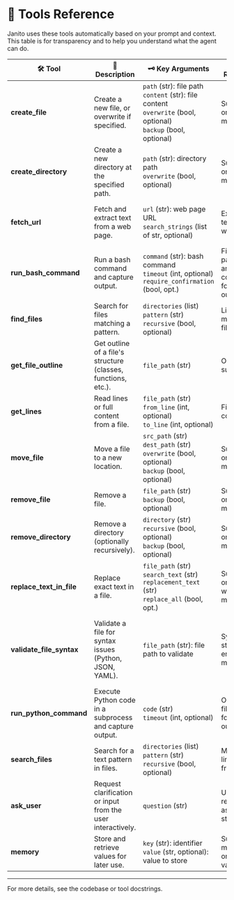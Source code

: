 # 🧰 Tools Reference

Janito uses these tools automatically based on your prompt and context. This table is for transparency and to help you understand what the agent can do.

| 🛠️ Tool              | 📝 Description                                                  | 🗝️ Key Arguments                                                                                       | 🔁 Returns                                  | 🗒️ Notes                                                                                   |
|-----------------------|------------------------------------------------------------------|-----------------------------------------------------------------------------------------------------|------------------------------------------|-----------------------------------------------------------------------------------------|
| **create_file**       | Create a new file, or overwrite if specified.                   | `path` (str): file path<br>`content` (str): file content<br>`overwrite` (bool, optional)<br>`backup` (bool, optional) | Success or error message                  | If `overwrite=True`, updates file if it exists. Can create backup before overwriting.   |
| **create_directory**  | Create a new directory at the specified path.                    | `path` (str): directory path<br>`overwrite` (bool, optional)                                       | Success or error message                  | Fails if directory exists unless overwrite is True.                                      |
| **fetch_url**         | Fetch and extract text from a web page.                          | `url` (str): web page URL<br>`search_strings` (list of str, optional)                               | Extracted text or warning                 | Useful for research or referencing online resources.                                    |
| **run_bash_command**  | Run a bash command and capture output.                           | `command` (str): bash command<br>`timeout` (int, optional)<br>`require_confirmation` (bool, opt.)   | File paths and line counts for output     | Requires bash (e.g., WSL or Git Bash on Windows). Use with caution.                     |
| **find_files**        | Search for files matching a pattern.                             | `directories` (list)<br>`pattern` (str)<br>`recursive` (bool, optional)                            | List of matching file paths               | Respects .gitignore.                                                                  |
| **get_file_outline**  | Get outline of a file's structure (classes, functions, etc.).    | `file_path` (str)                                                                                   | Outline summary                           | Useful for code navigation and analysis.                                               |
| **get_lines**         | Read lines or full content from a file.                          | `file_path` (str)<br>`from_line` (int, optional)<br>`to_line` (int, optional)                      | File content                              | Specify line range or omit for full file.                                              |
| **move_file**         | Move a file to a new location.                                   | `src_path` (str)<br>`dest_path` (str)<br>`overwrite` (bool, optional)<br>`backup` (bool, optional) | Success or error message                  | Can create backup before moving.                                                       |
| **remove_file**       | Remove a file.                                                   | `file_path` (str)<br>`backup` (bool, optional)                                                     | Success or error message                  | Can create backup before removing.                                                     |
| **remove_directory**  | Remove a directory (optionally recursively).                     | `directory` (str)<br>`recursive` (bool, optional)<br>`backup` (bool, optional)                     | Success or error message                  | Use recursive for non-empty dirs.                                                      |
| **replace_text_in_file** | Replace exact text in a file.                                 | `file_path` (str)<br>`search_text` (str)<br>`replacement_text` (str)<br>`replace_all` (bool, opt.) | Success or warning message                | Can replace all or first occurrence.                                                   |
| **validate_file_syntax** | Validate a file for syntax issues (Python, JSON, YAML).         | `file_path` (str): file path to validate                                                            | Syntax status or error message            | Supports .py/.pyw (Python), .json (JSON), .yml/.yaml (YAML). Returns error details.     |
| **run_python_command**| Execute Python code in a subprocess and capture output.          | `code` (str)<br>`timeout` (int, optional)                                                          | Output or file paths for output           | Useful for automation and testing.                                                     |
| **search_files**      | Search for a text pattern in files.                              | `directories` (list)<br>`pattern` (str)<br>`recursive` (bool, optional)                            | Matching lines from files                 | Respects .gitignore.                                                                  |
| **ask_user**          | Request clarification or input from the user interactively.      | `question` (str)                                                                                   | User response as a string                 | Used when agent needs explicit user input.                                              |
| **memory**            | Store and retrieve values for later use.                         | `key` (str): identifier<br>`value` (str, optional): value to store                                 | Success message or stored value           | Used for session memory and recall.                                                    |

---

For more details, see the codebase or tool docstrings.

